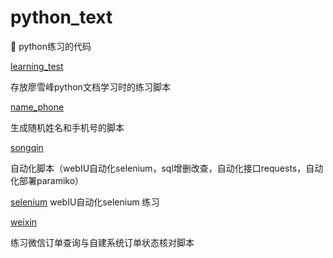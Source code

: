# python_text
📖 python练习的代码

[learning_test](https://github.com/gaoyang836/python_text/tree/master/learning_test)

存放廖雪峰python文档学习时的练习脚本

[name_phone](https://github.com/gaoyang836/python_text/tree/master/name_phone) 

生成随机姓名和手机号的脚本

[songqin](https://github.com/gaoyang836/python_text/blob/master/songqin/http.py)

自动化脚本（webIU自动化selenium，sql增删改查，自动化接口requests，自动化部署paramiko）

[selenium](https://github.com/gaoyang836/python_text/tree/master/selenium)
webIU自动化selenium 练习

[weixin](https://github.com/gaoyang836/python_text/tree/master/weixin)

练习微信订单查询与自建系统订单状态核对脚本

